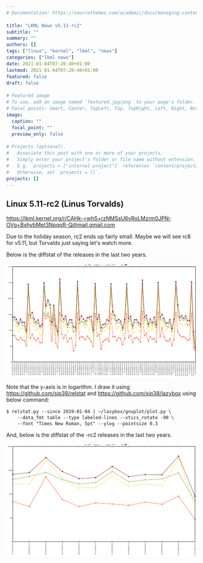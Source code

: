 ```yaml
---
# Documentation: https://sourcethemes.com/academic/docs/managing-content/

title: "LKML News v5.11-rc2"
subtitle: ""
summary: ""
authors: []
tags: ["linux", "kernel", "lkml", "news"]
categories: ["lkml news"]
date: 2021-01-04T07:20:40+01:00
lastmod: 2021-01-04T07:20:40+01:00
featured: false
draft: false

# Featured image
# To use, add an image named `featured.jpg/png` to your page's folder.
# Focal points: Smart, Center, TopLeft, Top, TopRight, Left, Right, BottomLeft, Bottom, BottomRight.
image:
  caption: ""
  focal_point: ""
  preview_only: false

# Projects (optional).
#   Associate this post with one or more of your projects.
#   Simply enter your project's folder or file name without extension.
#   E.g. `projects = ["internal-project"]` references `content/project/deep-learning/index.md`.
#   Otherwise, set `projects = []`.
projects: []
---
```


Linux 5.11-rc2 (Linus Torvalds)
-------------------------------

https://lkml.kernel.org/r/CAHk-=whS+rzNMSsU6vRoLMzrm0JPN-OVg+BxhybMet3NpqpR-Q@mail.gmail.com

Due to the holiday season, rc2 ends up fairly small.  Maybe we will see rc8 for
v5.11, but Torvalds just saying let's watch more.

Below is the diffstat of the releases in the last two years.

![Kernel release stat](/img/kernel_release_stat/v5.0-rc2..v5.11-rc2.png)

Note that the y-axis is in logarithm.  I draw it using
https://github.com/sjp38/relstat and https://github.com/sjp38/lazybox using
below command:

    $ relstat.py --since 2019-01-04 | ~/lazybox/gnuplot/plot.py \
	    --data_fmt table --type labeled-lines --xtics_rotate -90 \
	    --font "Times New Roman, 5pt" --ylog --pointsize 0.3


And, below is the diffstat of the -rc2 releases in the last two years.

![rc2 release stat](/img/kernel_release_stat/v5.11-rc2-only.png)
